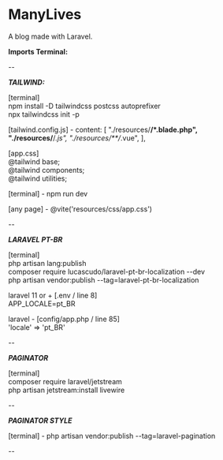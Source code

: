 # ManyLives
A blog made with Laravel.

**Imports Terminal:**

--

***TAILWIND:***

[terminal] <br>
npm install -D tailwindcss postcss autoprefixer <br>
npx tailwindcss init -p

[tailwind.config.js] -
content: [
    "./resources/**/*.blade.php",
    "./resources/**/*.js",
    "./resources/**/*.vue",
  ],

[app.css] <br>
@tailwind base;<br>
@tailwind components;<br>
@tailwind utilities;<br>

[terminal] - 
npm run dev

[any page] - 
@vite('resources/css/app.css')

--

***LARAVEL PT-BR***

[terminal] <br>
php artisan lang:publish<br>
composer require lucascudo/laravel-pt-br-localization --dev<br>
php artisan vendor:publish --tag=laravel-pt-br-localization<br>

laravel 11 or + [.env / line 8]<br>
APP_LOCALE=pt_BR<br>

laravel - [config/app.php / line 85]<br>
'locale' => 'pt_BR'

--

***PAGINATOR***

[terminal]<br>
composer require laravel/jetstream<br>
php artisan jetstream:install livewire

--

***PAGINATOR STYLE***

[terminal] - 
php artisan vendor:publish --tag=laravel-pagination

--









